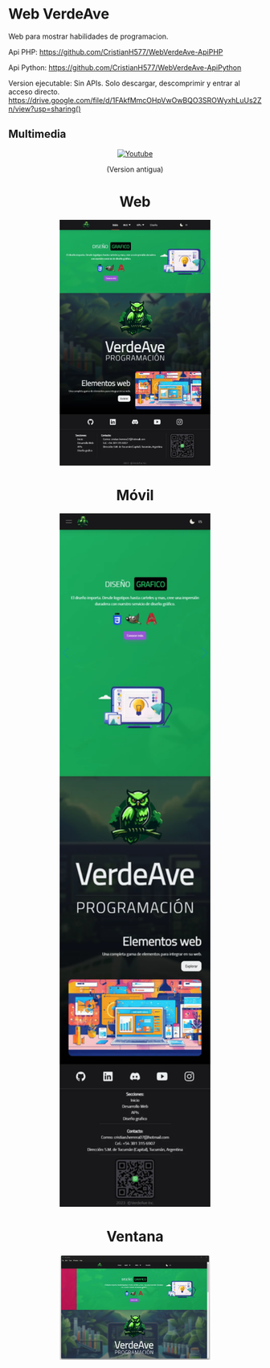 # Web VerdeAve

Web para mostrar habilidades de programacion.

Api PHP: 
https://github.com/CristianH577/WebVerdeAve-ApiPHP

Api Python:
https://github.com/CristianH577/WebVerdeAve-ApiPython

Version ejecutable: Sin APIs. Solo descargar, descomprimir y entrar al acceso directo.
https://drive.google.com/file/d/1FAkfMmcOHpVwOwBQO3SROWyxhLuUs2Zn/view?usp=sharing()


## Multimedia

<div display="flex" align="center">

<span>
  
[![Youtube](https://img.shields.io/badge/Presentacion-FF0000?style=for-the-badge&logo=youtube&logoColor=white&labelColor=101010)](https://www.youtube.com/watch?v=nokyIElOMxU)
</span>

<p>(Version antigua)</p>

</div>

<div align="center" justify="center">
<h1>Web</h1>
<img src="screenshots/1.webp" width="300" alt="Screenshot 1" title="Screenshot 1">
<h1>Móvil</h1>
<img src="screenshots/2.webp" width="300" alt="Screenshot 2" title="Screenshot 2">
<h1>Ventana</h1>
<img src="screenshots/3.webp" width="300" alt="Screenshot 3" title="Screenshot 3">
</div>
